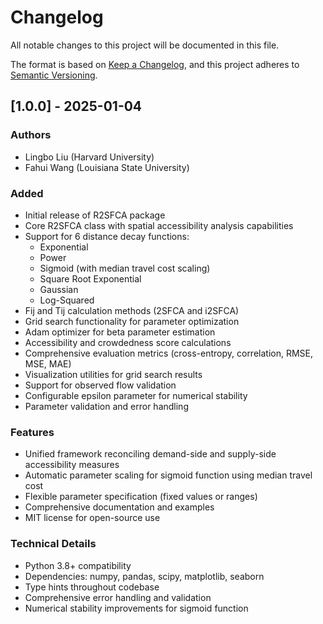 # Changelog

All notable changes to this project will be documented in this file.

The format is based on [Keep a Changelog](https://keepachangelog.com/en/1.0.0/),
and this project adheres to [Semantic Versioning](https://semver.org/spec/v2.0.0.html).

## [1.0.0] - 2025-01-04

### Authors
- Lingbo Liu (Harvard University)
- Fahui Wang (Louisiana State University)

### Added
- Initial release of R2SFCA package
- Core R2SFCA class with spatial accessibility analysis capabilities
- Support for 6 distance decay functions:
  - Exponential
  - Power
  - Sigmoid (with median travel cost scaling)
  - Square Root Exponential
  - Gaussian
  - Log-Squared
- Fij and Tij calculation methods (2SFCA and i2SFCA)
- Grid search functionality for parameter optimization
- Adam optimizer for beta parameter estimation
- Accessibility and crowdedness score calculations
- Comprehensive evaluation metrics (cross-entropy, correlation, RMSE, MSE, MAE)
- Visualization utilities for grid search results
- Support for observed flow validation
- Configurable epsilon parameter for numerical stability
- Parameter validation and error handling

### Features
- Unified framework reconciling demand-side and supply-side accessibility measures
- Automatic parameter scaling for sigmoid function using median travel cost
- Flexible parameter specification (fixed values or ranges)
- Comprehensive documentation and examples
- MIT license for open-source use

### Technical Details
- Python 3.8+ compatibility
- Dependencies: numpy, pandas, scipy, matplotlib, seaborn
- Type hints throughout codebase
- Comprehensive error handling and validation
- Numerical stability improvements for sigmoid function
